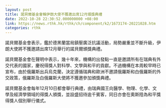 ```yaml
---
layout: post
title: 諾貝爾基金會稱伊朗大使不獲邀出席12月頒獎典禮
date: 2022-10-28 22:30:52.000000000 +08:00
link: https://news.rthk.hk/rthk/ch/component/k2/1673174-20221028.htm
categories: rthk
---
```


諾貝爾基金會表示，鑑於德黑蘭當局鎮壓廣泛抗議活動，局勢嚴重並不斷升級，伊朗大使將不獲邀請出席12月舉行的諾貝爾頒獎典禮。

諾貝爾基金會在聲明中表示，幾十年來，機構的出發點一直是邀請所有在瑞典有外交代表的國家，慶祝得獎人對科學、文學與和平的貢獻。不過機構在本周較早時已宣布，由於俄羅斯出兵烏克蘭，決定遵循瑞典和歐洲不邀請俄羅斯和白俄羅斯的外交政策，俄羅斯及白俄羅斯大使將不獲邀參加頒獎典禮。

諾貝爾基金會每年12月10日都會舉行典禮，由瑞典國王向醫學、物理、化學、文學及經濟學領域的得獎人頒獎，並設盛招待逾千賓客，同日亦會在奧斯陸為和平獎得獎人個別舉行儀式。
